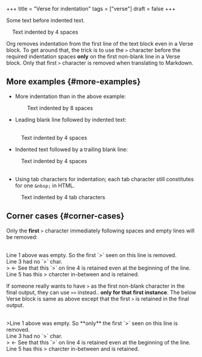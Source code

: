 +++
title = "Verse for indentation"
tags = ["verse"]
draft = false
+++

Some text before indented text.

<p class="verse">
&nbsp;&nbsp;&nbsp;&nbsp;Text indented by 4 spaces<br />
</p>

Org removes indentation from the first line of the text block even in
a Verse block. To get around that, the trick is to use the `>`
character before the required indentation spaces **only** on the first
non-blank line in a Verse block. Only that first `>` character is
removed when translating to Markdown.


## More examples {#more-examples}

-   More indentation than in the above example:

    <p class="verse">
    &nbsp;&nbsp;&nbsp;&nbsp;&nbsp;&nbsp;&nbsp;&nbsp;Text indented by 8 spaces<br />
    </p>
-   Leading blank line followed by indented text:

    <p class="verse">
    <br />
    &nbsp;&nbsp;&nbsp;&nbsp;Text indented by 4 spaces<br />
    </p>
-   Indented text followed by a trailing blank line:

    <p class="verse">
    &nbsp;&nbsp;&nbsp;&nbsp;Text indented by 4 spaces<br />
    <br />
    </p>
-   Using tab characters for indentation; each tab character still
    constitutes for one `&nbsp;` in HTML.

    <p class="verse">
    &nbsp;&nbsp;&nbsp;&nbsp;Text indented by 4 tab characters<br />
    </p>


## Corner cases {#corner-cases}

Only the **first** `>` character immediately following spaces and empty
lines will be removed:

<p class="verse">
<br />
Line 1 above was empty. So the first `>` seen on this line is removed.<br />
Line 3 had no `>` char.<br />
&gt; ← See that this `>` on line 4 is retained even at the beginning of the line.<br />
Line 5 has this &gt; charcter in-between and is retained.<br />
</p>

If someone really wants to have `>` as the first non-blank character
in the final output, they can use `>>` instead.. **only for that first
instance**. The below Verse block is same as above except that the
first `>` is retained in the final output.

<p class="verse">
<br />
>Line 1 above was empty. So **only** the first `>` seen on this line is removed.<br />
Line 3 had no `>` char.<br />
&gt; ← See that this `>` on line 4 is retained even at the beginning of the line.<br />
Line 5 has this &gt; charcter in-between and is retained.<br />
</p>
